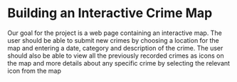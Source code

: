 # Building an Interactive Crime Map

Our goal for the project is a web page containing an interactive map. The user should be able to submit new crimes by choosing a location for the map and entering a date, category and description of the crime. The user should also be able to view all the previously recorded crimes as icons on the map and more details about any specific crime by selecting the relevant icon from the map

